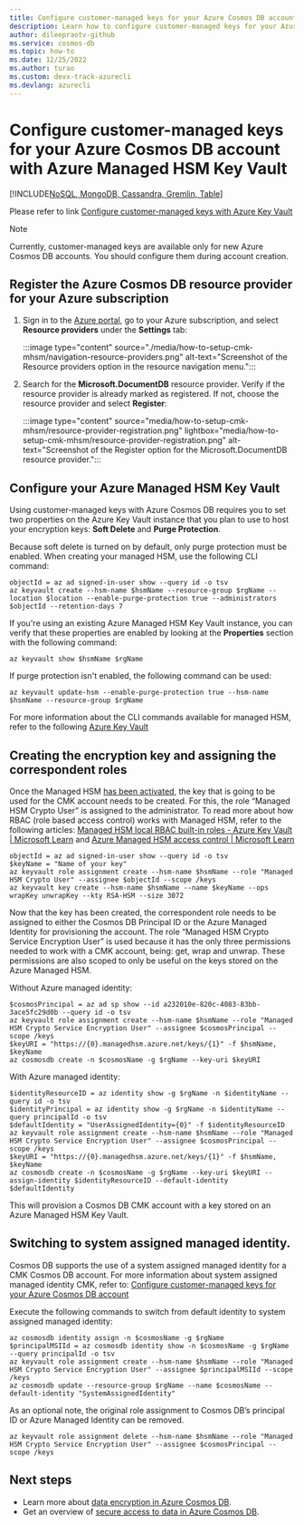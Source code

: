 ```yaml
---
title: Configure customer-managed keys for your Azure Cosmos DB account with Azure Managed HSM Key Vault
description: Learn how to configure customer-managed keys for your Azure Cosmos DB account with Azure Managed HSM Key Vault
author: dileepraotv-github
ms.service: cosmos-db
ms.topic: how-to
ms.date: 12/25/2022
ms.author: turao
ms.custom: devx-track-azurecli
ms.devlang: azurecli
---
```


# Configure customer-managed keys for your Azure Cosmos DB account with Azure Managed HSM Key Vault

[!INCLUDE[NoSQL, MongoDB, Cassandra, Gremlin, Table](includes/appliesto-nosql-mongodb-cassandra-gremlin-table.md)]

Please refer to link [Configure customer-managed keys with Azure Key Vault](./how-to-setup-customer-managed-keys.md)

> [!NOTE]
> Currently, customer-managed keys are available only for new Azure Cosmos DB accounts. You should configure them during account creation.

## <a id="register-resource-provider"></a> Register the Azure Cosmos DB resource provider for your Azure subscription

1. Sign in to the [Azure portal](https://portal.azure.com/), go to your Azure subscription, and select **Resource providers** under the **Settings** tab:

   :::image type="content" source="./media/how-to-setup-cmk-mhsm/navigation-resource-providers.png" alt-text="Screenshot of the Resource providers option in the resource navigation menu.":::

1. Search for the **Microsoft.DocumentDB** resource provider. Verify if the resource provider is already marked as registered. If not, choose the resource provider and select **Register**:

   :::image type="content" source="media/how-to-setup-cmk-mhsm/resource-provider-registration.png" lightbox="media/how-to-setup-cmk-mhsm/resource-provider-registration.png" alt-text="Screenshot of the Register option for the Microsoft.DocumentDB resource provider.":::

## Configure your Azure Managed HSM Key Vault

Using customer-managed keys with Azure Cosmos DB requires you to set two properties on the Azure Key Vault instance that you plan to use to host your encryption keys: **Soft Delete** and **Purge Protection**.

Because soft delete is turned on by default, only purge protection must be enabled. When creating your managed HSM,  use the following CLI command:


```azurecli-interactive
objectId = az ad signed-in-user show --query id -o tsv
az keyvault create --hsm-name $hsmName --resource-group $rgName --location $location --enable-purge-protection true --administrators $objectId --retention-days 7

```

If you're using an existing Azure Managed HSM Key Vault instance, you can verify that these properties are enabled by looking at the **Properties** section with the following command:

```azurecli-interactive
az keyvault show $hsmName $rgName

```

If purge protection isn't enabled, the following command can be used:

```azurecli-interactive
az keyvault update-hsm --enable-purge-protection true --hsm-name $hsmName --resource-group $rgName

```

For more information about the CLI commands available for managed HSM, refer to the following [Azure Key Vault](/azure/key-vault/general/overview) 



## Creating the encryption key and assigning the correspondent roles

Once the Managed HSM [has been activated,](/azure/key-vault/managed-hsm/quick-create-cli#activate-your-managed-hsm)
 the key that is going to be used for the CMK account needs to be created. For this, the role “Managed HSM Crypto User” is assigned to the administrator. To read more about how RBAC (role based access control) works with Managed HSM, refer to the following articles: [Managed HSM local RBAC built-in roles - Azure Key Vault | Microsoft Learn](/azure/key-vault/managed-hsm/built-in-roles) and [Azure Managed HSM access control | Microsoft Learn](/azure/key-vault/managed-hsm/access-control)

```azurecli-interactive
objectId = az ad signed-in-user show --query id -o tsv
$keyName = "Name of your key"
az keyvault role assignment create --hsm-name $hsmName --role "Managed HSM Crypto User" --assignee $objectId --scope /keys
az keyvault key create --hsm-name $hsmName --name $keyName --ops wrapKey unwrapKey --kty RSA-HSM --size 3072

```
Now that the key has been created, the correspondent role needs to be assigned to either the Cosmos DB Principal ID or the Azure Managed Identity for provisioning the account. The role “Managed HSM Crypto Service Encryption User” is used because it has the only three permissions needed to work with a CMK account, being: get, wrap and unwrap. These permissions are also scoped to only be useful on the keys stored on the Azure Managed HSM.

Without Azure managed identity:

```azurecli-interactive
$cosmosPrincipal = az ad sp show --id a232010e-820c-4083-83bb-3ace5fc29d0b --query id -o tsv
az keyvault role assignment create --hsm-name $hsmName --role "Managed HSM Crypto Service Encryption User" --assignee $cosmosPrincipal --scope /keys
$keyURI = "https://{0}.managedhsm.azure.net/keys/{1}" -f $hsmName, $keyName
az cosmosdb create -n $cosmosName -g $rgName --key-uri $keyURI

```
With Azure managed identity:

```azurecli-interactive
$identityResourceID = az identity show -g $rgName -n $identityName --query id -o tsv
$identityPrincipal = az identity show -g $rgName -n $identityName --query principalId -o tsv
$defaultIdentity = "UserAssignedIdentity={0}" -f $identityResourceID
az keyvault role assignment create --hsm-name $hsmName --role "Managed HSM Crypto Service Encryption User" --assignee $cosmosPrincipal --scope /keys
$keyURI = "https://{0}.managedhsm.azure.net/keys/{1}" -f $hsmName, $keyName
az cosmosdb create -n $cosmosName -g $rgName --key-uri $keyURI --assign-identity $identityResourceID --default-identity $defaultIdentity

```
This will provision a Cosmos DB CMK account with a key stored on an Azure Managed HSM Key Vault.

## Switching to system assigned managed identity.

Cosmos DB supports the use of a system assigned managed identity for a CMK Cosmos DB account. For more information about system assigned managed identity CMK, refer to: [Configure customer-managed keys for your Azure Cosmos DB account](./how-to-setup-customer-managed-keys.md)

Execute the following commands to switch from default identity to system assigned managed identity:

```azurecli-interactive
az cosmosdb identity assign -n $cosmosName -g $rgName
$principalMSIId = az cosmosdb identity show -n $cosmosName -g $rgName --query principalId -o tsv
az keyvault role assignment create --hsm-name $hsmName --role "Managed HSM Crypto Service Encryption User" --assignee $principalMSIId --scope /keys
az cosmosdb update --resource-group $rgName --name $cosmosName --default-identity "SystemAssignedIdentity"

```
As an optional note, the original role assignment to Cosmos DB’s principal ID or Azure Managed Identity can be removed.

```azurecli-interactive
az keyvault role assignment delete --hsm-name $hsmName --role "Managed HSM Crypto Service Encryption User" --assignee $cosmosPrincipal --scope /keys

```

## Next steps

- Learn more about [data encryption in Azure Cosmos DB](./database-encryption-at-rest.md).
- Get an overview of [secure access to data in Azure Cosmos DB](secure-access-to-data.md).
